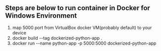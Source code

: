 Steps are below to run container in Docker for Windows Environment
-
1. map 5000 port from VirtualBox docker VM(probably default) to your device
2. docker build --tag dockerized-python-app .
3. docker run --name python-app -p 5000:5000 dockerized-python-app